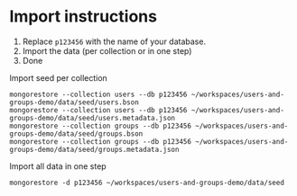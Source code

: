 Import instructions
===========
1. Replace ```p123456``` with the name of your database.
2. Import the data (per collection or in one step)
3. Done


Import seed per collection
```
mongorestore --collection users --db p123456 ~/workspaces/users-and-groups-demo/data/seed/users.bson
mongorestore --collection users --db p123456 ~/workspaces/users-and-groups-demo/data/seed/users.metadata.json
mongorestore --collection groups --db p123456 ~/workspaces/users-and-groups-demo/data/seed/groups.bson
mongorestore --collection groups --db p123456 ~/workspaces/users-and-groups-demo/data/seed/groups.metadata.json
```

Import all data in one step
```
mongorestore -d p123456 ~/workspaces/users-and-groups-demo/data/seed
```
